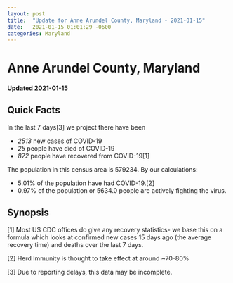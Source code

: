 ```yaml
---
layout: post
title:  "Update for Anne Arundel County, Maryland - 2021-01-15"
date:   2021-01-15 01:01:29 -0600
categories: Maryland
---
```


# Anne Arundel County, Maryland
#### Updated 2021-01-15

## Quick Facts

In the last 7 days[3] we project there have been
- *2513* new cases of COVID-19
- *25* people have died of COVID-19
- *872* people have recovered from COVID-19[1]

The population in this census area is 579234. By our calculations:
- 5.01% of the population have had COVID-19.[2]
- 0.97% of the population or 5634.0 people are actively fighting the virus.

## Synopsis




[1] Most US CDC offices do give any recovery statistics- we base this on a formula which looks at confirmed new cases
15 days ago (the average recovery time) and deaths over the last 7 days.

[2] Herd Immunity is thought to take effect at around ~70-80%

[3] Due to reporting delays, this data may be incomplete.
 
    